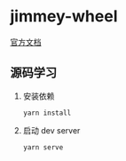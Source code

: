 # jimmey-wheel

[官方文档](https://frankfang.github.io/frank-test-1/)

## 源码学习

1. 安装依赖

   ```
   yarn install
   ```

2. 启动 dev server
   ```
   yarn serve
   ```

